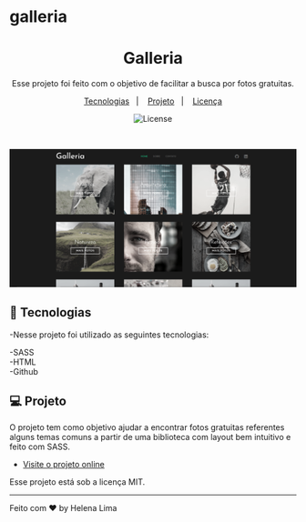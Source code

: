 # galleria
<h1 align="center">Galleria</h1>

<p align="center">
 Esse projeto foi feito com o objetivo de facilitar a busca por fotos gratuitas. <br/>
</p>

<p align="center">
  <a href="#-tecnologias">Tecnologias</a>&nbsp;&nbsp;&nbsp;|&nbsp;&nbsp;&nbsp;
  <a href="#-projeto">Projeto</a>&nbsp;&nbsp;&nbsp;|&nbsp;&nbsp;&nbsp;
  <a href="#memo-licença">Licença</a>
</p>

<p align="center">
  <img alt="License" src="https://img.shields.io/static/v1?label=license&message=MIT&color=49AA26&labelColor=000000">
</p>

<br>

<p align="center"> 
    <img alt="Projeto Oportuniza" src="./img/preview.png">

</p>

## 🚀 Tecnologias

-Nesse projeto foi utilizado as seguintes tecnologias:

-SASS <br>
-HTML <br> 
-Github <br>

## 💻 Projeto

O projeto tem como objetivo ajudar a encontrar fotos gratuitas referentes alguns temas comuns a partir de uma biblioteca com layout bem intuitivo e feito com SASS. 


- [Visite o projeto online](https://helenapl145.github.io/Galleria/)

Esse projeto está sob a licença MIT.

---

Feito com ♥ by Helena Lima


